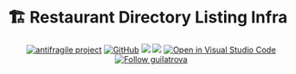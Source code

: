 # 🏗️ Restaurant Directory Listing Infra


<p align="center">
<a href="https://guicommits.com/antifragile-dev-1-restaurant-directory-listing-proposal/"><img alt="antifragile project" src="https://img.shields.io/badge/%F0%9F%A7%91%E2%80%8D%F0%9F%92%BB-antifragile--dev-green"></a>
<a href="https://github.com/guilatrova/restaurant-directory-listing-infra/blob/main/LICENSE"><img alt="GitHub" src="https://img.shields.io/github/license/guilatrova/restaurant-directory-listing-infra"/></a>
<img src="https://img.shields.io/badge/cloud-aws-yellow" />
<img src="https://badgen.net/badge/icon/terraform?icon=terraform&label" />
<a href="https://open.vscode.dev/guilatrova/restaurant-directory-listing-infra"><img alt="Open in Visual Studio Code" src="https://open.vscode.dev/badges/open-in-vscode.svg"/></a>
<a href="https://twitter.com/intent/user?screen_name=guilatrova"><img alt="Follow guilatrova" src="https://img.shields.io/twitter/follow/guilatrova?style=social"/></a>
</p>
